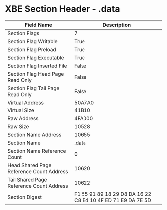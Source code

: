 # XBE Section Header - .data

| Field Name | Description |
|---|---|
| Section Flags | 7 |
| Section Flag Writable | True |
| Section Flag Preload | True |
| Section Flag Executable | True |
| Section Flag Inserted File | False |
| Section Flag Head Page Read Only | False |
| Section Flag Tail Page Read Only | False |
| Virtual Address | 50A7A0 |
| Virtual Size | 41B10 |
| Raw Address | 4FA000 |
| Raw Size | 10528 |
| Section Name Address | 10655 |
| Section Name | .data |
| Section Name Reference Count | 0 |
| Head Shared Page Reference Count Address | 10620 |
| Tail Shared Page Reference Count Address | 10622 |
| Section Digest | F1 55 91 89 18 29 D8 DA 16 22 C8 E4 10 4F ED 71 E9 DA 7E 5D |
